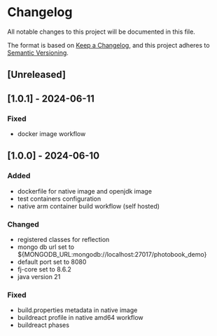 # Changelog

All notable changes to this project will be documented in this file.

The format is based on [Keep a Changelog](https://keepachangelog.com/en/1.1.0/),
and this project adheres to [Semantic Versioning](https://semver.org/spec/v2.0.0.html).

## [Unreleased]

## [1.0.1] - 2024-06-11

### Fixed

- docker image workflow

## [1.0.0] - 2024-06-10

### Added

- dockerfile for native image and openjdk image
- test containers configuration
- native arm container build workflow (self hosted)

### Changed

- registered classes for reflection
- mongo db url set to ${MONGODB_URL:mongodb://localhost:27017/photobook_demo}
- default port set to 8080
- fj-core set to 8.6.2
- java version 21

### Fixed

- build.properties metadata in native image
- buildreact profile in native amd64 workflow
- buildreact phases
